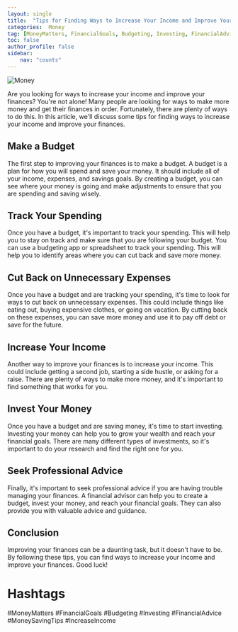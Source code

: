 ```yaml
---
layout: single
title:  "Tips for Finding Ways to Increase Your Income and Improve Your Finances"
categories:  Money
tag: [MoneyMatters, FinancialGoals, Budgeting, Investing, FinancialAdvice, MoneySavingTips, IncreaseIncome, ]
toc: false
author_profile: false
sidebar:
    nav: "counts"
---
```

    
![Money](https://images.pexels.com/photos/207962/pexels-photo-207962.jpeg?auto=compress&cs=tinysrgb&dpr=2&h=750&w=1260)

Are you looking for ways to increase your income and improve your finances? You're not alone! Many people are looking for ways to make more money and get their finances in order. Fortunately, there are plenty of ways to do this. In this article, we'll discuss some tips for finding ways to increase your income and improve your finances.

## Make a Budget

The first step to improving your finances is to make a budget. A budget is a plan for how you will spend and save your money. It should include all of your income, expenses, and savings goals. By creating a budget, you can see where your money is going and make adjustments to ensure that you are spending and saving wisely.

## Track Your Spending

Once you have a budget, it's important to track your spending. This will help you to stay on track and make sure that you are following your budget. You can use a budgeting app or spreadsheet to track your spending. This will help you to identify areas where you can cut back and save more money.

## Cut Back on Unnecessary Expenses

Once you have a budget and are tracking your spending, it's time to look for ways to cut back on unnecessary expenses. This could include things like eating out, buying expensive clothes, or going on vacation. By cutting back on these expenses, you can save more money and use it to pay off debt or save for the future.

## Increase Your Income

Another way to improve your finances is to increase your income. This could include getting a second job, starting a side hustle, or asking for a raise. There are plenty of ways to make more money, and it's important to find something that works for you.

## Invest Your Money

Once you have a budget and are saving money, it's time to start investing. Investing your money can help you to grow your wealth and reach your financial goals. There are many different types of investments, so it's important to do your research and find the right one for you.

## Seek Professional Advice

Finally, it's important to seek professional advice if you are having trouble managing your finances. A financial advisor can help you to create a budget, invest your money, and reach your financial goals. They can also provide you with valuable advice and guidance.

## Conclusion

Improving your finances can be a daunting task, but it doesn't have to be. By following these tips, you can find ways to increase your income and improve your finances. Good luck!

# Hashtags

#MoneyMatters #FinancialGoals #Budgeting #Investing #FinancialAdvice #MoneySavingTips #IncreaseIncome